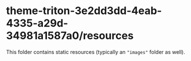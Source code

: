 # theme-triton-3e2dd3dd-4eab-4335-a29d-34981a1587a0/resources

This folder contains static resources (typically an `"images"` folder as well).
